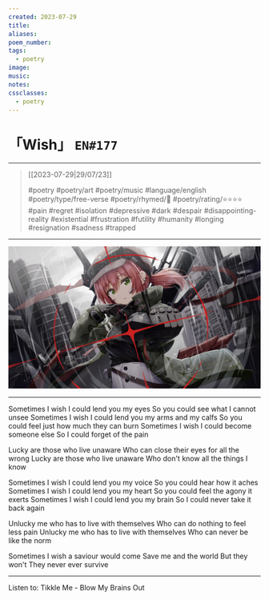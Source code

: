 ```yaml
---
created: 2023-07-29
title:
aliases:
poem_number:
tags:
  - poetry
image:
music:
notes:
cssclasses:
  - poetry
---
```

# 「Wish」 `EN#177`

---

> [[2023-07-29|29/07/23]]
> 
> #poetry 
> #poetry/art 
> #poetry/music 
> #language/english 
> #poetry/type/free-verse 
> #poetry/rhymed/🔴 
> #poetry/rating/⭐⭐⭐⭐ 
> #pain #regret #isolation #depressive #dark #despair #disappointing-reality #existential #frustration #futility #humanity #longing #resignation #sadness #trapped 

---

![poem-wish](../!art/poem-wish.jpg)


---

Sometimes I wish I could lend you my eyes
So you could see what I cannot unsee
Sometimes I wish I could lend you my arms and my calfs
So you could feel just how much they can burn
Sometimes I wish I could become someone else
So I could forget of the pain

Lucky are those who live unaware
Who can close their eyes for all the wrong
Lucky are those who live unaware
Who don't know all the things I know

Sometimes I wish I could lend you my voice
So you could hear how it aches
Sometimes I wish I could lend you my heart
So you could feel the agony it exerts
Sometimes I wish I could lend you my brain
So I could never take it back again

Unlucky me who has to live with themselves
Who can do nothing to feel less pain
Unlucky me who has to live with themselves
Who can never be like the norm

Sometimes I wish a saviour would come
Save me and the world
But they won't
They never ever survive

---

Listen to: Tikkle Me - Blow My Brains Out